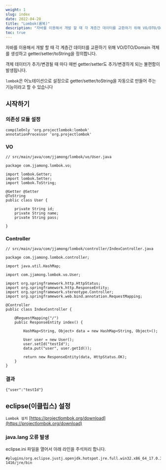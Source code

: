 ```yaml
---
weight: 1
slug: index
date: 2022-04-28
title: "Lombok(롬복)"
description: "자바를 이용해서 개발 할 때 각 계층간 데이터를 교환하기 위해 VO/DTO/Domain 객체를 생성하고 getter/setter/toString을 정의합니다. 객체 데이터가 추가/변경될 때 마다 매번 getter/setter도 추가/변경하게 되는 불편함이 발생됩니다. `lombok`은 어노테이션으로 설정으로 getter/setter/toString을 자동으로 만들어 주는 기능이라고 할 수 있습니다"
toc: true
---
```


자바를 이용해서 개발 할 때 각 계층간 데이터를 교환하기 위해 VO/DTO/Domain 객체를 생성하고 getter/setter/toString을 정의합니다.

객체 데이터가 추가/변경될 때 마다 매번 getter/setter도 추가/변경하게 되는 불편함이 발생됩니다.

`lombok`은 어노테이션으로 설정으로 getter/setter/toString을 자동으로 만들어 주는 기능이라고 할 수 있습니다


## 시작하기


### 의존성 모듈 설정

```
compileOnly 'org.projectlombok:lombok'
annotationProcessor 'org.projectlombok'
```

### VO

```
// src/main/java/com/jjamong/lombok/vo/User.java

package com.jjamong.lombok.vo;

import lombok.Getter;
import lombok.Setter;
import lombok.ToString;
 
@Getter @Setter
@ToString
public class User {
 
    private String id;
    private String name;
    private String pass;
 
}
```

### Controller

```
// src/main/java/com/jjamong/lombok/controller/IndexController.java

package com.jjamong.lombok.controller;

import java.util.HashMap;

import com.jjamong.lombok.vo.User;

import org.springframework.http.HttpStatus;
import org.springframework.http.ResponseEntity;
import org.springframework.stereotype.Controller;
import org.springframework.web.bind.annotation.RequestMapping;

@Controller
public class IndexController {

    @RequestMapping("/") 
    public ResponseEntity index() {

        HashMap<String, Object> data = new HashMap<String, Object>();

        User user = new User();
        user.setId("testId");
        data.put("user", user.getId());
        
        return new ResponseEntity(data, HttpStatus.OK);
    }
}
```

### 결과

```
{"user":"testId"}
```

## eclipse(이클립스) 설정

`Lombok 설치` [https://projectlombok.org/download](https://projectlombok.org/download)

### java.lang 오류 발생

eclipse.ini 파일을 열어서 아래 라인을 주석처리 합니다.

```
#plugins/org.eclipse.justj.openjdk.hotspot.jre.full.win32.x86_64_17.0.3.v20220515-1416/jre/bin
```